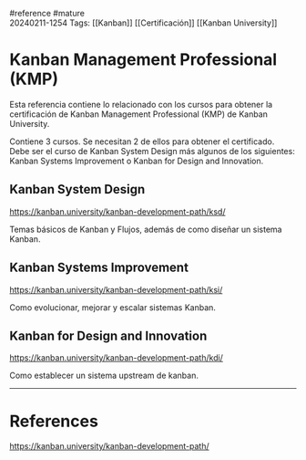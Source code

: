#reference #mature  
20240211-1254
Tags:  [[Kanban]] [[Certificación]] [[Kanban University]]

# Kanban Management Professional (KMP)

Esta referencia contiene lo relacionado con los cursos para obtener la certificación de Kanban Management Professional (KMP) de Kanban University.

Contiene 3 cursos. Se necesitan 2 de ellos para obtener el certificado. Debe ser el curso de Kanban System Design más algunos de los siguientes: Kanban Systems Improvement o Kanban for Design and Innovation.

## Kanban System Design

https://kanban.university/kanban-development-path/ksd/

Temas básicos de Kanban y Flujos, además de como diseñar un sistema Kanban.

## Kanban Systems Improvement

https://kanban.university/kanban-development-path/ksi/

Como evolucionar, mejorar y escalar sistemas Kanban.

## Kanban for Design and Innovation

https://kanban.university/kanban-development-path/kdi/

Como establecer un sistema upstream de kanban. 

---
# References

https://kanban.university/kanban-development-path/


